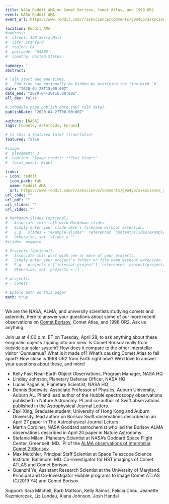 ```yaml
---
title: NASA Reddit AMA on Comet Borisov, Comet Atlas, and 1998 OR2
event: NASA Reddit AMA
event_url: https://www.reddit.com/r/askscience/comments/g9o4yp/askscience_ama_series_we_are_the_nasa_alma_and/

location: Reddit AMA
#address:
#  street: 450 Serra Mall
#  city: Stanford
#  region: CA
#  postcode: '94305'
#  country: United States

summary: ''
abstract: 

# Talk start and end times.
#   End time can optionally be hidden by prefixing the line with `#`.
date: "2020-04-28T15:00:00Z"
date_end: "2020-04-28T16:00:00Z"
all_day: false

# Schedule page publish date (NOT talk date).
publishDate: "2020-04-27T00:00:00Z"

authors: [NASA]
tags: [Comets, Asteroids, Forums]

# Is this a featured talk? (true/false)
featured: false

#image:
#  placement: 3
#  caption: 'Image credit: **Zexi Xing**'
#  focal_point: Right

links:
- icon: reddit
  icon_pack: fab
  name: Reddit AMA
  url: https://www.reddit.com/r/askscience/comments/g9o4yp/askscience_ama_series_we_are_the_nasa_alma_and/
url_code: ""
url_pdf: ""
url_slides: ""
url_video: ""

# Markdown Slides (optional).
#   Associate this talk with Markdown slides.
#   Simply enter your slide deck's filename without extension.
#   E.g. `slides = "example-slides"` references `content/slides/example-slides.md`.
#   Otherwise, set `slides = ""`.
#slides: example

# Projects (optional).
#   Associate this post with one or more of your projects.
#   Simply enter your project's folder or file name without extension.
#   E.g. `projects = ["internal-project"]` references `content/project/deep-learning/index.md`.
#   Otherwise, set `projects = []`.

# projects:
# - Comets

# Enable math on this page?
math: true
---
```

We are the NASA, ALMA, and university scientists studying comets and asteroids, here to answer your questions about some of our more recent observations on [Comet Borisov](https://www.nasa.gov/feature/interstellar-comet-borisov-reveals-its-chemistry-and-possible-origins), Comet Atlas, and 1998 OR2. Ask us anything.

Join us at 4:00 p.m. ET on Tuesday, April 28, to ask anything about these enigmatic objects zipping into our view. Is Comet Borisov really from outside our solar system? How does it compare to the other interstellar visitor ‘Oumuamua? What is it made of? What’s causing Comet Atlas to fall apart? How close is 1998 OR2 from Earth right now? We’d love to answer your questions about these, and more!

- Kelly Fast Near-Earth Object Observations, Program Manager, NASA HQ
- Lindley Johnson, Planetary Defense Officer, NASA HQ
- Lucas Paganini, Planetary Scientist, NASA HQ
- Dennis Bodewits, Associate Professor of Physics, Auburn University, Auburn AL. PI and lead author of the Hubble spectroscopy observations published in Nature Astronomy. PI and co-author of Swift observations published in the Astrophysical Journal Letters.
- Zexi Xing, Graduate student, University of Hong Kong and Auburn University, lead author on Borisov Swift observations described in an April 27 paper in The Astrophysical Journal Letters
- Martin Cordiner, NASA Goddard astrochemist who led the Borisov ALMA observations described in April 20 paper in Nature Astronomy
- Stefanie Milam, Planetary Scientist at NASA’s Goddard Space Flight Center, Greenbelt, MD.  PI of the [ALMA observations of Interstellar Comet 2I/Borisov](https://solarsystem.nasa.gov/news/1205/nasa-peeks-inside-first-interstellar-comet-2iborisov-revealing-its-alien-composition/?utm_source=TWITTER&utm_medium=NASASolarSystem&utm_campaign=NASASocial&linkId=86943389).
- Max Mutchler, Principal Staff Scientist at Space Telescope Science Institute, Baltimore, MD. Co-investigator for HST imagings of Comet ATLAS and Comet Borisov.
- Quanzhi Ye, Assistant Research Scientist at the University of Maryland. Principal and Co-Investigator Hubble programs to image Comet ATLAS (C/2019 Y4) and Comet Borisov.

Support: Sara Mitchell, Barb Mattson, Kelly Ramos, Felicia Chou, Jeanette Kazmierczak,
Liz Landau, Alana Johnson, Josh Handal
